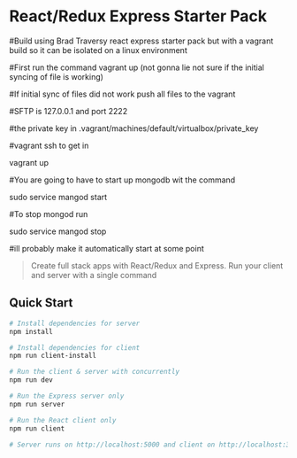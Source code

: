 # React/Redux Express Starter Pack

#Build using Brad Traversy react express starter pack but with a vagrant build so it can be isolated on
a linux environment


#First run the command vagrant up (not gonna lie not sure if the initial syncing of file is working)

#If initial sync of files did not work push all files to the vagrant

#SFTP is 127.0.0.1 and port 2222

#the private key in .vagrant/machines/default/virtualbox/private_key

#vagrant ssh to get in

vagrant up

#You are going to have to start up mongodb wit the command

sudo service mangod start

#To stop mongod run

sudo service mangod stop

#ill probably make it automatically start at some point


> Create full stack apps with React/Redux and Express. Run your client and server with a single command

## Quick Start

``` bash
# Install dependencies for server
npm install

# Install dependencies for client
npm run client-install

# Run the client & server with concurrently
npm run dev

# Run the Express server only
npm run server

# Run the React client only
npm run client

# Server runs on http://localhost:5000 and client on http://localhost:3000
```
